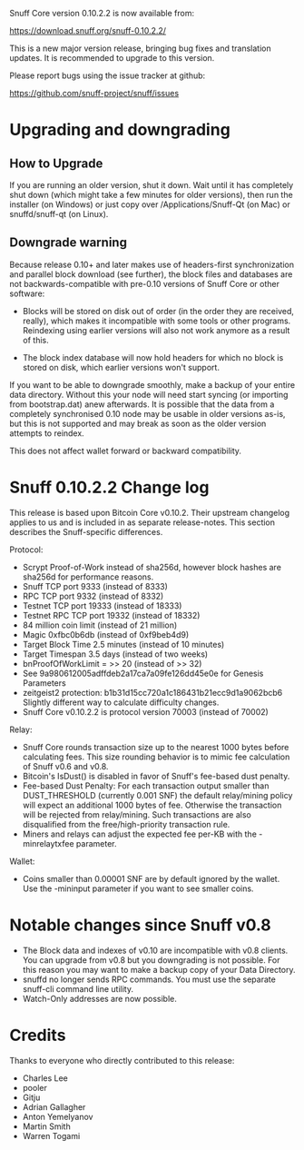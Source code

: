 Snuff Core version 0.10.2.2 is now available from:

  <https://download.snuff.org/snuff-0.10.2.2/>

This is a new major version release, bringing bug fixes and translation 
updates. It is recommended to upgrade to this version.

Please report bugs using the issue tracker at github:

  <https://github.com/snuff-project/snuff/issues>

Upgrading and downgrading
=========================

How to Upgrade
--------------

If you are running an older version, shut it down. Wait until it has completely
shut down (which might take a few minutes for older versions), then run the
installer (on Windows) or just copy over /Applications/Snuff-Qt (on Mac) or
snuffd/snuff-qt (on Linux).

Downgrade warning
------------------

Because release 0.10+ and later makes use of headers-first synchronization and
parallel block download (see further), the block files and databases are not
backwards-compatible with pre-0.10 versions of Snuff Core or other software:

* Blocks will be stored on disk out of order (in the order they are
received, really), which makes it incompatible with some tools or
other programs. Reindexing using earlier versions will also not work
anymore as a result of this.

* The block index database will now hold headers for which no block is
stored on disk, which earlier versions won't support.

If you want to be able to downgrade smoothly, make a backup of your entire data
directory. Without this your node will need start syncing (or importing from
bootstrap.dat) anew afterwards. It is possible that the data from a completely
synchronised 0.10 node may be usable in older versions as-is, but this is not
supported and may break as soon as the older version attempts to reindex.

This does not affect wallet forward or backward compatibility.


Snuff 0.10.2.2 Change log
============================
This release is based upon Bitcoin Core v0.10.2.  Their upstream changelog applies to us and
is included in as separate release-notes.  This section describes the Snuff-specific differences.

Protocol:
- Scrypt Proof-of-Work instead of sha256d, however block hashes are sha256d for performance reasons.
- Snuff TCP port 9333 (instead of 8333)
- RPC TCP port 9332 (instead of 8332)
- Testnet TCP port 19333 (instead of 18333)
- Testnet RPC TCP port 19332 (instead of 18332)
- 84 million coin limit  (instead of 21 million)
- Magic 0xfbc0b6db       (instead of 0xf9beb4d9)
- Target Block Time 2.5 minutes (instead of 10 minutes)
- Target Timespan 3.5 days      (instead of two weeks)
- bnProofOfWorkLimit = >> 20    (instead of >> 32)
- See 9a980612005adffdeb2a17ca7a09fe126dd45e0e for Genesis Parameters
- zeitgeist2 protection: b1b31d15cc720a1c186431b21ecc9d1a9062bcb6 Slightly different way to calculate difficulty changes.
- Snuff Core v0.10.2.2 is protocol version 70003 (instead of 70002)

Relay:
- Snuff Core rounds transaction size up to the nearest 1000 bytes before calculating fees.  This size rounding behavior is to mimic fee calculation of Snuff v0.6 and v0.8.
- Bitcoin's IsDust() is disabled in favor of Snuff's fee-based dust penalty.
- Fee-based Dust Penalty: For each transaction output smaller than DUST_THRESHOLD (currently 0.001 SNF) the default relay/mining policy will expect an additional 1000 bytes of fee.  Otherwise the transaction will be rejected from relay/mining.  Such transactions are also disqualified from the free/high-priority transaction rule.
- Miners and relays can adjust the expected fee per-KB with the -minrelaytxfee parameter.

Wallet:
- Coins smaller than 0.00001 SNF are by default ignored by the wallet.  Use the -mininput parameter if you want to see smaller coins.

Notable changes since Snuff v0.8
===================================

- The Block data and indexes of v0.10 are incompatible with v0.8 clients.  You can upgrade from v0.8 but you downgrading is not possible.  For this reason you may want to make a backup copy of your Data Directory.
- snuffd no longer sends RPC commands.  You must use the separate snuff-cli command line utility.
- Watch-Only addresses are now possible.

Credits
=======

Thanks to everyone who directly contributed to this release:

- Charles Lee
- pooler
- Gitju
- Adrian Gallagher
- Anton Yemelyanov
- Martin Smith
- Warren Togami
